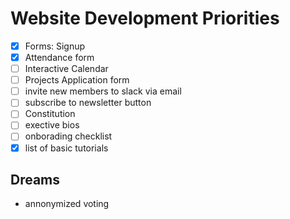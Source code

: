 # Website Development Priorities

- [x] Forms: Signup
- [x] Attendance form
- [ ] Interactive Calendar
- [ ] Projects Application form
- [ ] invite new members to slack via email
- [ ] subscribe to newsletter button
- [ ] Constitution
- [ ] exective bios
- [ ] onborading checklist
- [x] list of basic tutorials

## Dreams
 
- annonymized voting
